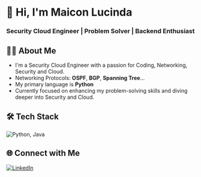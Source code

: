 # 👋 Hi, I'm Maicon Lucinda
### Security Cloud Engineer | Problem Solver | Backend Enthusiast

## 🧑‍💻 About Me
- I'm a Security Cloud Engineer with a passion for Coding, Networking, Security and Cloud.
- Networking Protocols: **OSPF**, **BGP**, **Spanning Tree**...
- My primary language is **Python**
- Currently focused on enhancing my problem-solving skills and diving deeper into Security and Cloud.

## 🛠️ Tech Stack
<img src="https://skillicons.dev/icons?i=python,java" alt="Python, Java">

## 🌐 Connect with Me
[![LinkedIn](https://skillicons.dev/icons?i=linkedin)](https://www.linkedin.com/in/maiconlucinda/)
